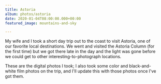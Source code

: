 ```yaml
---
title: Astoria
album: photos/astoria
date: 2020-01-04T08:00:00.000+00:00
featured_image: mountains-and-sky

---
```

My wife and I took a short day trip out to the coast to visit Astoria, one of our favorite local destinations. We went and visited the Astoria Column (for the first time) but we got there late in the day and the light was gone before we could get to other interesting-to-photograph locations.

These are the digital photos I took; I also took some color and black-and-white film photos on the trip, and I'll update this with those photos once I've got them.
